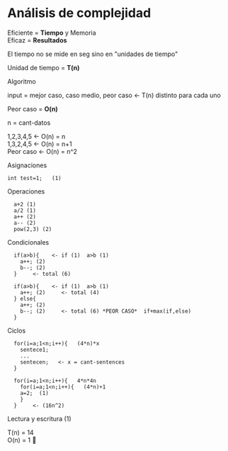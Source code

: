 # Análisis de complejidad

Eficiente = **Tiempo** y Memoria  
Eficaz = **Resultados**

El tiempo no se mide en seg sino en "unidades de tiempo"

Unidad de tiempo = **T(n)**

Algoritmo  

input = mejor caso, caso medio, peor caso  <- T(n) distinto para cada uno

Peor caso = **O(n)**  

n = cant-datos  

1,2,3,4,5  <- O(n) = n  
1,3,2,4,5  <- O(n) = n+1  
Peor caso  <- O(n) = n^2  

Asignaciones

```
int test=1;   (1)
```

Operaciones

```
  a+2 (1)
  a/2 (1)
  a++ (2)
  a-- (2)
  pow(2,3) (2)
```

Condicionales

```
  if(a>b){    <- if (1)  a>b (1)
    a++; (2)
    b--; (2)
  }     <- total (6)

  if(a>b){    <- if (1)  a>b (1)
    a++; (2)     <- total (4)
  } else{
    a++; (2)
    b--; (2)     <- total (6) *PEOR CASO*  if+max(if,else)
  }
```

Ciclos

```
  for(i=a;1<n;i++){   (4*n)*x
    sentece1;
    ...
    sentecen;   <- x = cant-sentences
  }

  for(i=a;1<n;i++){   4*n*4n
    for(i=a;1<n;i++){   (4*n)+1
    a=2;  (1)
    }
  }     <- (16n^2)
```

Lectura y escritura (1)

T(n) = 14  
O(n) = 1 👀

